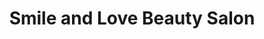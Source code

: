 ---
title: "Smile and Love Beauty Salon"
url: /accra/smile-and-love-beauty-salon/
shop: Kosmetik
---
